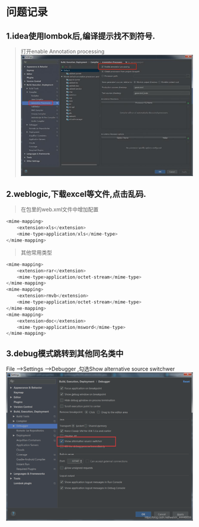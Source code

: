 # 问题记录
## 1.idea使用lombok后,编译提示找不到符号.
>打开enable Annotation processing
![lombok找不到符号解决](./picture/lombok_problem.jpeg)  

## 2.weblogic,下载excel等文件,点击乱码.
>在包里的web.xml文件中增加配置
``` java 
<mime-mapping>
    <extension>xls</extension>
    <mime-type>application/xls</mime-type>
</mime-mapping> 
```
>其他常用类型
```js 
<mime-mapping>
    <extension>rar</extension>
    <mime-type>application/octet-stream</mime-type>
</mime-mapping>
<mime-mapping>
    <extension>rmvb</extension>
    <mime-type>application/octet-stream</mime-type>
</mime-mapping>
<mime-mapping>
    <extension>doc</extension>
    <mime-type>application/msword</mime-type>
</mime-mapping>
```
## 3.debug模式跳转到其他同名类中
File -->Settings -->Debugger ,勾选Show alternative source switchwer
![debug跳转到同名类](./picture/debug_switch.png) 
